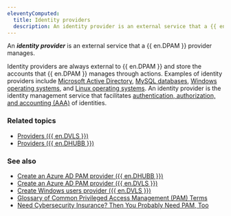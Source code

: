 ```yaml
---
eleventyComputed:
  title: Identity providers
  description: An identity provider is an external service that a {{ en.DPAM }} provider manages.
---
```

An ***identity provider*** is an external service that a {{ en.DPAM }} provider manages.

Identity providers are always external to {{ en.DPAM }} and store the accounts that {{ en.DPAM }} manages through actions. Examples of identity providers include [Microsoft Active Directory](https://learn.microsoft.com/en-us/windows-server/identity/ad-ds/manage/understand-default-user-accounts), [MySQL databases](https://dev.mysql.com/doc/refman/8.4/en/user-names.html), [Windows operating systems](https://support.microsoft.com/en-us/windows/manage-user-accounts-in-windows-104dc19f-6430-4b49-6a2b-e4dbd1dcdf32), and [Linux operating systems](https://www.redhat.com/sysadmin/linux-user-group-management). An identity provider is the identity management service that facilitates [authentication, authorization, and accounting (AAA)](https://en.wikipedia.org/wiki/Authentication,_authorization,_and_accounting) of identities.

### Related topics
* [Providers ({{ en.DVLS }})](/pam/server/providers/)
* [Providers ({{ en.DHUBB }})](/pam/hub/providers/)

### See also
* [Create an Azure AD PAM provider ({{ en.DHUBB }})](/hub/kb/hub-business/how-to-articles/create-azure-ad-pam-provider/)
* [Create an Azure AD PAM provider ({{ en.DVLS }})](/hub/kb/hub-business/how-to-articles/create-azure-ad-pam-provider/)
* [Create Windows users provider ({{ en.DVLS }})](/server/kb/how-to-articles/create-windows-users-provider/)
* [Glossary of Common Privileged Access Management (PAM) Terms](https://blog.devolutions.net/2021/01/glossary-of-common-privileged-access-management-pam-terms/)
* [Need Cybersecurity Insurance? Then You Probably Need PAM, Too](https://blog.devolutions.net/2023/10/need-cybersecurity-insurance-then-you-probably-need-pam-too/)